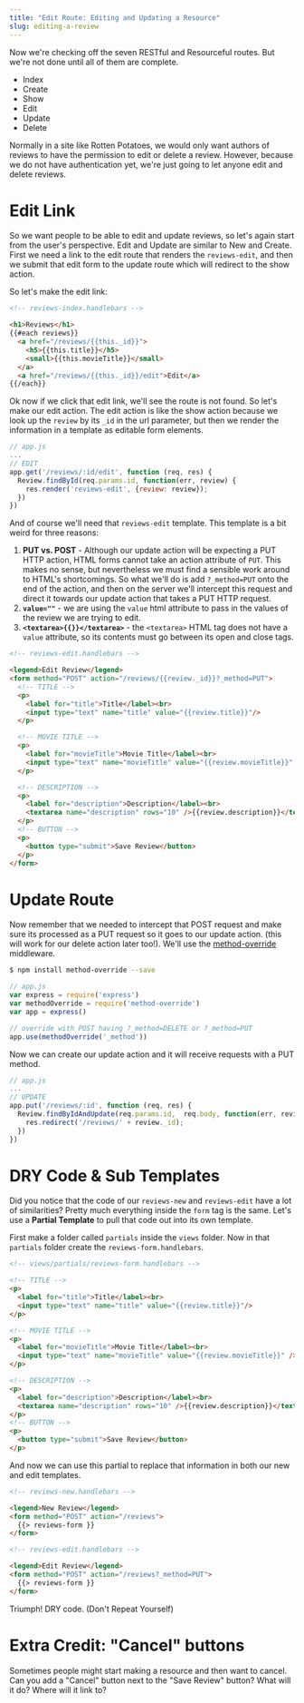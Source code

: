 ```yaml
---
title: "Edit Route: Editing and Updating a Resource"
slug: editing-a-review
---
```


Now we're checking off the seven RESTful and Resourceful routes. But we're not done until all of them are complete.

* Index
* Create
* Show
* Edit
* Update
* Delete

Normally in a site like Rotten Potatoes, we would only want authors of reviews to have the permission to edit or delete a review. However, because we do not have authentication yet, we're just going to let anyone edit and delete reviews.

# Edit Link

So we want people to be able to edit and update reviews, so let's again start from the user's perspective. Edit and Update are similar to New and Create. First we need a link to the edit route that renders the `reviews-edit`, and then we submit that edit form to the update route which will redirect to the show action.

So let's make the edit link:

```html
<!-- reviews-index.handlebars -->

<h1>Reviews</h1>
{{#each reviews}}
  <a href="/reviews/{{this._id}}">
    <h5>{{this.title}}</h5>
    <small>{{this.movieTitle}}</small>
  </a>
  <a href="/reviews/{{this._id}}/edit">Edit</a>
{{/each}}
```

Ok now if we click that edit link, we'll see the route is not found. So let's make our edit action. The edit action is like the show action because we look up the `review` by its `_id` in the url parameter, but then we render the information in a template as editable form elements.

```js
// app.js
...
// EDIT
app.get('/reviews/:id/edit', function (req, res) {
  Review.findById(req.params.id, function(err, review) {
    res.render('reviews-edit', {review: review});
  })
})
```

And of course we'll need that `reviews-edit` template. This template is a bit weird for three reasons:

1. **PUT vs. POST** - Although our update action will be expecting a PUT HTTP action, HTML forms cannot take an action attribute of `PUT`. This makes no sense, but nevertheless we must find a sensible work around to HTML's shortcomings. So what we'll do is add `?_method=PUT` onto the end of the action, and then on the server we'll intercept this request and direct it towards our update action that takes a PUT HTTP request.
1. **`value=""`** - we are using the `value` html attribute to pass in the values of the review we are trying to edit.
1. **`<textarea>{{}}</textarea>`** - the `<textarea>` HTML tag does not have a `value` attribute, so its contents must go between its open and close tags.

```html
<!-- reviews-edit.handlebars -->

<legend>Edit Review</legend>
<form method="POST" action="/reviews/{{review._id}}?_method=PUT">
  <!-- TITLE -->
  <p>
    <label for="title">Title</label><br>
    <input type="text" name="title" value="{{review.title}}"/>
  </p>

  <!-- MOVIE TITLE -->
  <p>
    <label for="movieTitle">Movie Title</label><br>
    <input type="text" name="movieTitle" value="{{review.movieTitle}}" />
  </p>

  <!-- DESCRIPTION -->  
  <p>
    <label for="description">Description</label><br>
    <textarea name="description" rows="10" />{{review.description}}</textarea>
  </p>
  <!-- BUTTON -->
  <p>
    <button type="submit">Save Review</button>
  </p>
</form>

```

# Update Route

Now remember that we needed to intercept that POST request and make sure its processed as a PUT request so it goes to our update action. (this will work for our delete action later too!). We'll use the [method-override]((https://github.com/expressjs/method-override)) middleware.

```bash
$ npm install method-override --save
```

```js
// app.js
var express = require('express')
var methodOverride = require('method-override')
var app = express()

// override with POST having ?_method=DELETE or ?_method=PUT
app.use(methodOverride('_method'))
```

Now we can create our update action and it will receive requests with a PUT method.

```js
// app.js
...
// UPDATE
app.put('/reviews/:id', function (req, res) {
  Review.findByIdAndUpdate(req.params.id,  req.body, function(err, review) {
    res.redirect('/reviews/' + review._id);
  })
})
```

# DRY Code & Sub Templates

Did you notice that the code of our `reviews-new` and `reviews-edit` have a lot of similarities? Pretty much everything inside the `form` tag is the same. Let's use a **Partial Template** to pull that code out into its own template.

First make a folder called `partials` inside the `views` folder. Now in that `partials` folder create the `reviews-form.handlebars`.

```html
<!-- views/partials/reviews-form.handlebars -->

<!-- TITLE -->
<p>
  <label for="title">Title</label><br>
  <input type="text" name="title" value="{{review.title}}"/>
</p>

<!-- MOVIE TITLE -->
<p>
  <label for="movieTitle">Movie Title</label><br>
  <input type="text" name="movieTitle" value="{{review.movieTitle}}" />
</p>

<!-- DESCRIPTION -->  
<p>
  <label for="description">Description</label><br>
  <textarea name="description" rows="10" />{{review.description}}</textarea>
</p>
<!-- BUTTON -->
<p>
  <button type="submit">Save Review</button>
</p>
```

And now we can use this partial to replace that information in both our new and edit templates.

```html
<!-- reviews-new.handlebars -->

<legend>New Review</legend>
<form method="POST" action="/reviews">
  {{> reviews-form }}
</form>

```

```html
<!-- reviews-edit.handlebars -->

<legend>Edit Review</legend>
<form method="POST" action="/reviews?_method=PUT">
  {{> reviews-form }}
</form>
```

Triumph! DRY code. (Don't Repeat Yourself)

# Extra Credit: "Cancel" buttons

Sometimes people might start making a resource and then want to cancel. Can you add a "Cancel" button next to the "Save Review" button? What will it do? Where will it link to?
